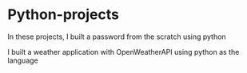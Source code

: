 # Python-projects
In these projects, I built a password from the scratch using python

I built a weather application with OpenWeatherAPI using python as the language


